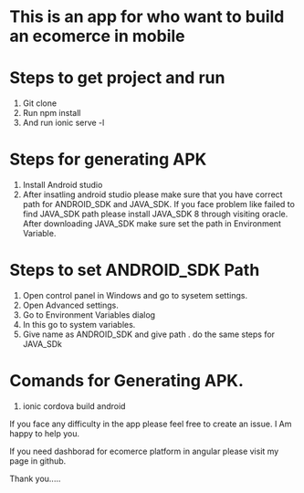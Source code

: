 # This is an app for who want to build an ecomerce in mobile 
# Steps to get project and run
1. Git clone
2. Run npm install
3. And run ionic serve -l
# Steps for generating APK
1. Install Android studio 
2. After insatling android studio please make sure that you have correct path for ANDROID_SDK and JAVA_SDK.
If you face problem like failed to find JAVA_SDK path please install JAVA_SDK 8 through visiting oracle.
After downloading JAVA_SDK make sure set the path in Environment Variable.
# Steps to set ANDROID_SDK Path
1. Open control panel in Windows and go to sysetem settings.
2. Open Advanced settings.
3. Go to Environment Variables dialog
4. In this go to system variables.
5. Give name as ANDROID_SDK and give path <You can get the path by opening the android studio>.
  do the same steps for JAVA_SDk
# Comands for Generating APK.
1. ionic cordova build android


If you face any difficulty in the app please feel free to create an issue. I Am happy to help you.

If you need dashborad for ecomerce platform in angular please visit my page in github.


Thank you.....
